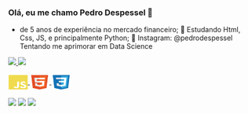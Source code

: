 ### Olá, eu me chamo Pedro Despessel 👋


+ de 5 anos de experiência no mercado financeiro;
🌱 Estudando Html, Css, JS, e principalmente Python;
🎥 Instagram: @pedrodespessel
Tentando me aprimorar em Data Science

 <div>
  <a href="https://github.com/pedrodespessel">
  <img height="120em" src="https://github-readme-stats.vercel.app/api?username=pedrodespessel&show_icons=true&theme=dark&include_all_commits=true&count_private=true"/>
  <img height="120em" src="https://github-readme-stats.vercel.app/api/top-langs/?username=pedrodespessel&layout=compact&langs_count=7&theme=dark"/>
</div>
  
<div style="display: inline_block"><br>
  <img align="center" alt="p-Js" height="30" width="40" src="https://raw.githubusercontent.com/devicons/devicon/master/icons/javascript/javascript-plain.svg">
  <img align="center" alt="p-HTML" height="30" width="40" src="https://raw.githubusercontent.com/devicons/devicon/master/icons/html5/html5-original.svg">
  <img align="center" alt="p-CSS" height="30" width="40" src="https://raw.githubusercontent.com/devicons/devicon/master/icons/css3/css3-original.svg">
 <br>
</div>
  
  
<div> 
 <br>
  <a href="https://instagram.com/pedrodespessel" target="_blank"><img src="https://img.shields.io/badge/-Instagram-%23E4405F?style=for-the-badge&logo=instagram&logoColor=white" target="_blank"></a>
  <a href = "mailto:despesselp@gmail.com"><img src="https://img.shields.io/badge/-Gmail-%23333?style=for-the-badge&logo=gmail&logoColor=white" target="_blank"></a>
  <a href="https://www.linkedin.com/in/pedro-despessel-b21b821a8" target="_blank"><img src="https://img.shields.io/badge/-LinkedIn-%230077B5?style=for-the-badge&logo=linkedin&logoColor=white" target="_blank"></a> 
</div>
